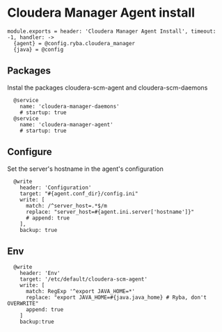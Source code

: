 
# Cloudera Manager Agent install

    module.exports = header: 'Cloudera Manager Agent Install', timeout: -1, handler: ->
      {agent} = @config.ryba.cloudera_manager
      {java} = @config

## Packages

Instal the packages cloudera-scm-agent and cloudera-scm-daemons

      @service
        name: 'cloudera-manager-daemons'
        # startup: true
      @service
        name: 'cloudera-manager-agent'
        # startup: true

## Configure

Set the server's hostname in the agent's configuration

      @write
        header: 'Configuration'
        target: "#{agent.conf_dir}/config.ini"
        write: [
          match: /^server_host=.*$/m
          replace: "server_host=#{agent.ini.server['hostname']}"
          # append: true
        ],
        backup: true

## Env

      @write
        header: 'Env'
        target: '/etc/default/cloudera-scm-agent'
        write: [
          match: RegExp '^export JAVA_HOME=*'
          replace: "export JAVA_HOME=#{java.java_home} # Ryba, don't OVERWRITE"
          append: true
        ]
        backup:true

